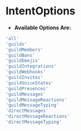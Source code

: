# IntentOptions 
* **Available Options Are:**
```js
'all'
'guilds'
'guildMembers'
'guildBans'
'guildEmojis'
'guildIntegrations'
'guildWebhooks'
'guildInvites'
'guildVoiceStates'
'guildPresences'
'guildMessages'
'guildMessageReactions'
'guildMessageTyping'
'directMessages'
'directMessageReactions'
'directMessageTyping'
```
